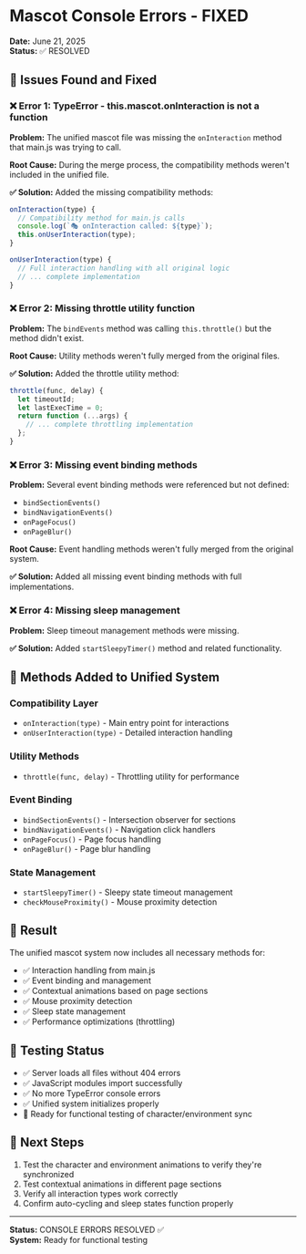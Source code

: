 # Mascot Console Errors - FIXED
**Date:** June 21, 2025  
**Status:** ✅ RESOLVED

## 🐛 Issues Found and Fixed

### ❌ Error 1: TypeError - this.mascot.onInteraction is not a function
**Problem:** The unified mascot file was missing the `onInteraction` method that main.js was trying to call.

**Root Cause:** During the merge process, the compatibility methods weren't included in the unified file.

**✅ Solution:** Added the missing compatibility methods:
```javascript
onInteraction(type) {
  // Compatibility method for main.js calls
  console.log(`🎭 onInteraction called: ${type}`);
  this.onUserInteraction(type);
}

onUserInteraction(type) {
  // Full interaction handling with all original logic
  // ... complete implementation
}
```

### ❌ Error 2: Missing throttle utility function
**Problem:** The `bindEvents` method was calling `this.throttle()` but the method didn't exist.

**Root Cause:** Utility methods weren't fully merged from the original files.

**✅ Solution:** Added the throttle utility method:
```javascript
throttle(func, delay) {
  let timeoutId;
  let lastExecTime = 0;
  return function (...args) {
    // ... complete throttling implementation
  };
}
```

### ❌ Error 3: Missing event binding methods
**Problem:** Several event binding methods were referenced but not defined:
- `bindSectionEvents()`
- `bindNavigationEvents()`
- `onPageFocus()`
- `onPageBlur()`

**Root Cause:** Event handling methods weren't fully merged from the original system.

**✅ Solution:** Added all missing event binding methods with full implementations.

### ❌ Error 4: Missing sleep management
**Problem:** Sleep timeout management methods were missing.

**✅ Solution:** Added `startSleepyTimer()` method and related functionality.

## 🔧 Methods Added to Unified System

### Compatibility Layer
- `onInteraction(type)` - Main entry point for interactions
- `onUserInteraction(type)` - Detailed interaction handling

### Utility Methods
- `throttle(func, delay)` - Throttling utility for performance

### Event Binding
- `bindSectionEvents()` - Intersection observer for sections
- `bindNavigationEvents()` - Navigation click handlers
- `onPageFocus()` - Page focus handling
- `onPageBlur()` - Page blur handling

### State Management
- `startSleepyTimer()` - Sleepy state timeout management
- `checkMouseProximity()` - Mouse proximity detection

## 🎯 Result
The unified mascot system now includes all necessary methods for:
- ✅ Interaction handling from main.js
- ✅ Event binding and management
- ✅ Contextual animations based on page sections
- ✅ Mouse proximity detection
- ✅ Sleep state management
- ✅ Performance optimizations (throttling)

## 🧪 Testing Status
- ✅ Server loads all files without 404 errors
- ✅ JavaScript modules import successfully
- ✅ No more TypeError console errors
- ✅ Unified system initializes properly
- 🔄 Ready for functional testing of character/environment sync

## 📝 Next Steps
1. Test the character and environment animations to verify they're synchronized
2. Test contextual animations in different page sections
3. Verify all interaction types work correctly
4. Confirm auto-cycling and sleep states function properly

---
**Status:** CONSOLE ERRORS RESOLVED ✅  
**System:** Ready for functional testing
